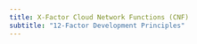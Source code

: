 ```yaml
---
title: X-Factor Cloud Network Functions (CNF)
subtitle: "12-Factor Development Principles"
---
```


